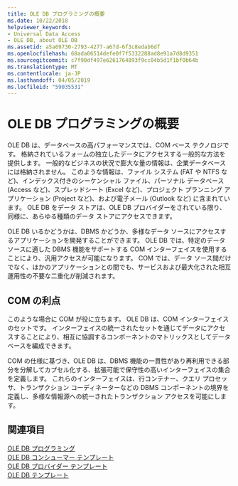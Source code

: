 ```yaml
---
title: OLE DB プログラミングの概要
ms.date: 10/22/2018
helpviewer_keywords:
- Universal Data Access
- OLE DB, about OLE DB
ms.assetid: a5a69730-2793-4277-a67d-6f3c8edab6df
ms.openlocfilehash: 68ada06514defe0f7f5332288ad8e91a7d8d9351
ms.sourcegitcommit: c7f90df497e6261764893f9cc04b5d1f1bf0b64b
ms.translationtype: MT
ms.contentlocale: ja-JP
ms.lasthandoff: 04/05/2019
ms.locfileid: "59035531"
---
```

# <a name="ole-db-programming-overview"></a>OLE DB プログラミングの概要

OLE DB は、データベースの高パフォーマンスでは、COM ベース テクノロジです。 格納されているフォームの独立したデータにアクセスする一般的な方法を提供します。 一般的なビジネスの状況で膨大な量の情報は、企業データベースには格納されません。 このような情報は、ファイル システム (FAT や NTFS など)、インデックス付きのシーケンシャル ファイル、パーソナル データベース (Access など)、スプレッドシート (Excel など)、プロジェクト プランニング アプリケーション (Project など)、および電子メール (Outlook など) に含まれています。 OLE DB をデータ ストアは、OLE DB プロバイダーをされている限り、同様に、あらゆる種類のデータ ストアにアクセスできます。

OLE DB いるかどうかは、DBMS かどうか、多様なデータ ソースにアクセスするアプリケーションを開発することができます。 OLE DB では、特定のデータ ソースに適した DBMS 機能をサポートする COM インターフェイスを使用することにより、汎用アクセスが可能になります。 COM では、データ ソース間だけでなく、ほかのアプリケーションとの間でも、サービスおよび最大化された相互運用性の不要な二重化が削減されます。

## <a name="benefits-of-com"></a>COM の利点

このような場合に COM が役に立ちます。 OLE DB は、COM インターフェイスのセットです。 インターフェイスの統一されたセットを通じてデータにアクセスすることにより、相互に協調するコンポーネントのマトリックスとしてデータベースを編成できます。

COM の仕様に基づき、OLE DB は、DBMS 機能の一貫性があり再利用できる部分を分解してカプセル化する、拡張可能で保守性の高いインターフェイスの集合を定義します。 これらのインターフェイスは、行コンテナー、クエリ プロセッサ、トランザクション コーディネーターなどの DBMS コンポーネントの境界を定義し、多様な情報源への統一されたトランザクション アクセスを可能にします。

## <a name="see-also"></a>関連項目

[OLE DB プログラミング](../../data/oledb/ole-db-programming.md)<br/>
[OLE DB コンシューマー テンプレート](../../data/oledb/ole-db-consumer-templates-cpp.md)<br/>
[OLE DB プロバイダー テンプレート](../../data/oledb/ole-db-provider-templates-cpp.md)<br/>
[OLE DB テンプレート](../../data/oledb/ole-db-templates.md)